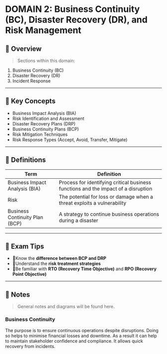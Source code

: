 # DOMAIN 2: Business Continuity (BC), Disaster Recovery (DR), and Risk Management

## 📖 Overview
> Sections within this domain:

1. Business Continuity (BC)
2. Disaster Recovery (DR)
3. Incident Response

---

## 🔑 Key Concepts

- Business Impact Analysis (BIA)
- Risk Identification and Assessment
- Disaster Recovery Plans (DRP)
- Business Continuity Plans (BCP)
- Risk Mitigation Techniques
- Risk Response Types (Accept, Avoid, Transfer, Mitigate)

---

## 📌 Definitions

| Term | Definition |
|------|------------|
| Business Impact Analysis (BIA) | Process for identifying critical business functions and the impact of a disruption |
| Risk | The potential for loss or damage when a threat exploits a vulnerability |
| Business Continuity Plan (BCP) | A strategy to continue business operations during a disaster |

---

## 🧠 Exam Tips

- 🔸Know the **difference between BCP and DRP**
- 🔸Understand the **risk treatment strategies**
- 🔸Be familiar with **RTO (Recovery Time Objective)** and **RPO (Recovery Point Objective)**

---

## 📝 Notes
> General notes and diagrams will be found here.

### Business Continuity

The purpose is to ensure continuous operations despite disruptions. Doing so helps to minimise financial losses and downtime. As a result it can help to maintain stakeholder confidence and compliance. It allows quick recovery from incidents.
